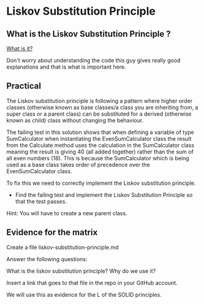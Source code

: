 # Liskov Substitution Principle

## What is the Liskov Substitution Principle ?

[What is it?](https://medium.com/@a.vathanaka/benefits-of-the-liskov-substitution-principle-9621dcc20aad)

Don't worry about understanding the code this guy gives really good explanations and that is what is important here.

## Practical 

The Liskov substitution principle is following a pattern where higher order classes (otherwise known as base classes/a class you are inheriting from, a super class or a parent class) can be substituted for a derived (otherwise known as child) class without changing the behaviour.
         
The failing test in this solution shows that when defining a variable of type SumCalculator when instantiating the EvenSumCalculator class the result from the Calculate method uses the calculation in the SumCalculator class meaning the result is giving 40 (all added together) rather than the sum of all even numbers (18). This is because the SumCalculator which is being used as a base class takes order of precedence over the EvenSumCalculator class.

To fix this we need to correctly implement the Liskov substitution principle.

- Find the failing test and implement the Liskov Substitution Principle so that the test passes.

Hint: You will have to create a new parent class.

## Evidence for the matrix

Create a file liskov-substitution-principle.md

Answer the following questions:

What is the liskov substitution principle?
Why do we use it?   

Insert a link that goes to that file in the repo in your GitHub account.

We will use this as evidence for the L of the SOLID principles.

